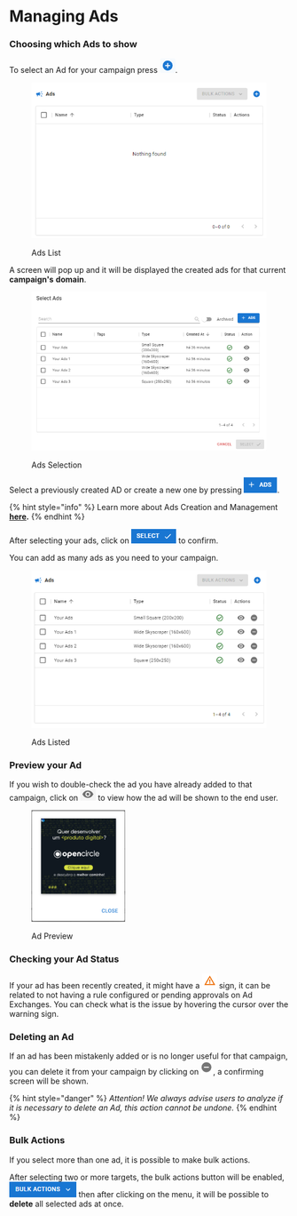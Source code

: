 # Managing Ads

### Choosing which Ads to show

To select an Ad for your campaign press <img src="../../.gitbook/assets/image (3) (3).png" alt="Select Ads" data-size="line">.

<figure><img src="../../.gitbook/assets/image (247).png" alt=""><figcaption><p>Ads List</p></figcaption></figure>

A screen will pop up and it will be displayed the created ads for that current **campaign's** **domain**.

<figure><img src="../../.gitbook/assets/image (248).png" alt="" width="537"><figcaption><p>Ads Selection</p></figcaption></figure>

Select a previously created AD or create a new one by pressing <img src="../../.gitbook/assets/image (249).png" alt="Create Ads" data-size="line">.

{% hint style="info" %}
Learn more about Ads Creation and Management [**here**](../ad-server/)**.**
{% endhint %}

After selecting your ads, click on <img src="../../.gitbook/assets/image (250).png" alt="Select" data-size="line"> to confirm.

You can add as many ads as you need to your campaign.

<figure><img src="../../.gitbook/assets/image (251).png" alt=""><figcaption><p>Ads Listed</p></figcaption></figure>

### Preview your Ad

If you wish to double-check the ad you have already added to that campaign, click on <img src="../../.gitbook/assets/image (45).png" alt="Preview" data-size="line"> to view how the ad will be shown to the end user.

<div align="left">

<figure><img src="../../.gitbook/assets/image (46).png" alt="" width="169"><figcaption><p>Ad Preview</p></figcaption></figure>

</div>

### Checking your Ad Status

If your ad has been recently created, it might have a <img src="../../.gitbook/assets/image (16) (2).png" alt="Issue Sign" data-size="line"> sign, it can be related to not having a rule configured or pending approvals on Ad Exchanges. You can check what is the issue by hovering the cursor over the warning sign.

### Deleting an Ad

If an ad has been mistakenly added or is no longer useful for that campaign, you can delete it from your campaign by clicking on <img src="../../.gitbook/assets/image (47).png" alt="Delete Ad" data-size="line">, a confirming screen will be shown.&#x20;

{% hint style="danger" %}
_Attention! We always advise users to analyze if it is necessary to delete an Ad, this action cannot be undone._
{% endhint %}

### Bulk Actions

If you select more than one ad, it is possible to make bulk actions.

After selecting two or more targets, the bulk actions button will be enabled, <img src="../../.gitbook/assets/image (244).png" alt="Bulk Actions" data-size="line"> then after clicking on the menu, it will be possible to **delete** all selected ads at once.
